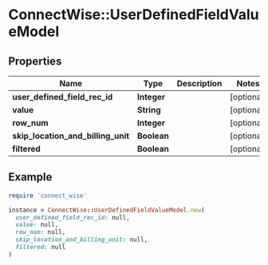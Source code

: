 # ConnectWise::UserDefinedFieldValueModel

## Properties

| Name | Type | Description | Notes |
| ---- | ---- | ----------- | ----- |
| **user_defined_field_rec_id** | **Integer** |  | [optional] |
| **value** | **String** |  | [optional] |
| **row_num** | **Integer** |  | [optional] |
| **skip_location_and_billing_unit** | **Boolean** |  | [optional] |
| **filtered** | **Boolean** |  | [optional] |

## Example

```ruby
require 'connect_wise'

instance = ConnectWise::UserDefinedFieldValueModel.new(
  user_defined_field_rec_id: null,
  value: null,
  row_num: null,
  skip_location_and_billing_unit: null,
  filtered: null
)
```

